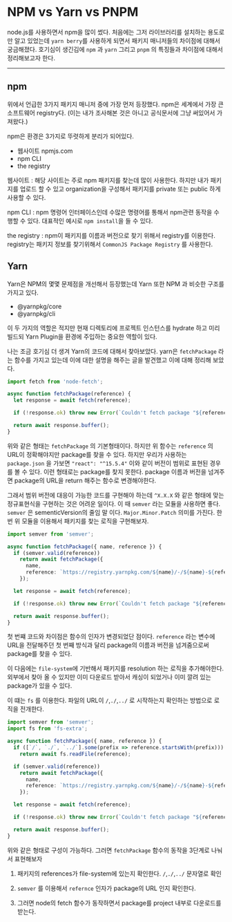 # NPM vs Yarn vs PNPM

node.js를 사용하면서 npm을 많이 썼다. 처음에는 그저 라이브러리를 설치하는 용도로만 알고 있었는데 `yarn berry`를 사용하게 되면서 패키지 매니저들의 차이점에 대해서 궁금해졌다. 호기심이 생긴김에 `npm` 과 `yarn` 그리고 `pnpm` 의 특징들과 차이점에 대해서 정리해보고자 한다.

---

## npm

위에서 언급한 3가지 패키지 매니저 중에 가장 먼저 등장했다. npm은 세계에서 가장 큰 소프트웨어 registry다. (이는 내가 조사해본 것은 아니고 공식문서에 그냥 써있어서 가져왔다.)

npm은 환경은 3가지로 뚜렷하게 분리가 되어있다.

- 웹사이트 npmjs.com
- npm CLI
- the registry

웹사이트 : 해당 사이트는 주로 npm 패키지를 찾는데 많이 사용한다. 하지만 내가 패키지를 업로드 할 수 있고 organization을 구성해서 패키지를 private 또는 public 하게 사용할 수 있다.

npm CLI : npm 명령어 인터페이스인데 수많은 명령어를 통해서 npm관련 동작을 수행할 수 있다. 대표적인 예시로 `npm install`을 들 수 있다.

the registry : npm이 패키지를 이름과 버전으로 찾기 위해서 registry를 이용한다. registry는 패키지 정보를 찾기위해서 `CommonJS Package Registry` 를 사용한다.

## Yarn

Yarn은 NPM의 몇몇 문제점을 개선해서 등장했는데 Yarn 또한 NPM 과 비슷한 구조를 가지고 있다.

- @yarnpkg/core
- @yarnpkg/cli

이 두 가지의 역할은 적지만 현재 디렉토리에 프로젝트 인스턴스를 hydrate 하고 미리 빌드되 Yarn Plugin을 환경에 주입하는 중요한 역할이 있다.

나는 조금 호기심 더 생겨 Yarn의 코드에 대해서 찾아보았다.
yarn은 `fetchPackage` 라는 함수를 가지고 있는데 이에 대한 설명을 해주는 글을 발견했고 이에 대해 정리해 보았다.

```ts
import fetch from 'node-fetch';

async function fetchPackage(reference) {
  let response = await fetch(reference);

  if (!response.ok) throw new Error(`Couldn't fetch package "${reference}"`);

  return await response.buffer();
}
```
위와 같은 형태는 `fetchPackage` 의 기본형태이다. 하지만 위 함수는 `reference` 의 URL이 정확해야지만 package를 찾을 수 있다. 하지만 우리가 사용하는 `package.json` 을 가보면 
`"react": "^15.5.4"` 이와 같이 버전이 범위로 표현된 경우를 볼 수 있다. 이런 형태로는 package를 찾지 못한다. package 이름과 버전을 넘겨주면 package의 URL을 return 해주는 함수로 변경해야한다. 

그래서 범위 버전에 대응이 가능한 코드를 구현해야 하는데 `^X.X.X` 와 같은 형태에 맞는 정규표현식을 구현하는 것은 어려운 일이다. 이 때 `semver` 라는 모듈을 사용하면 좋다. `semver` 은 sementicVersion의 줄임 말 이다. `Major.Minor.Patch` 의미를 가진다. 한 번 위 모듈을 이용해서 패키지를 찾는 로직을 구현해보자.

```ts
import semver from 'semver';

async function fetchPackage({ name, reference }) {
  if (semver.valid(reference))
    return await fetchPackage({
      name,
      reference: `https://registry.yarnpkg.com/${name}/-/${name}-${reference}.tgz`,
    });

  let response = await fetch(reference);

  if (!response.ok) throw new Error(`Couldn't fetch package "${reference}"`);

  return await response.buffer();
}
```

첫 번쨰 코드와 차이점은 함수의 인자가 변경되었단 점이다. `reference` 라는 변수에 URL을 전달해주던 첫 번째 방식과 달리 package의 이름과 버전을 넘겨줌으로써 package를 찾을 수 있다.

이 다음에는 `file-system`에 기반해서 패키지를 resolution 하는 로직을 추가해야한다. 외부에서 찾아 올 수 있지만 이미 다운로드 받아서 캐싱이 되었거나 이미 깔려 있는 package가 있을 수 있다.

이 떄는 `fs` 를 이용한다. 파일의 URL이 `/`,`./`,`../` 로 시작하는지 확인하는 방법으로 로직을 전개한다.
```ts
import semver from 'semver';
import fs from 'fs-extra';

async function fetchPackage({ name, reference }) {
  if ([`/`, `./`, `../`].some(prefix => reference.startsWith(prefix)))
    return await fs.readFile(reference);

  if (semver.valid(reference))
    return await fetchPackage({
      name,
      reference: `https://registry.yarnpkg.com/${name}/-/${name}-${reference}.tgz`,
    });

  let response = await fetch(reference);

  if (!response.ok) throw new Error(`Couldn't fetch package "${reference}"`);

  return await response.buffer();
}
```

위와 같은 형태로 구성이 가능하다. 그러면 `fetchPackage` 함수의 동작을 3단계로 나눠서 표현해보자

1. 패키지의 references가 file-system에 있는지 확인한다.
 `/`,`./`,`../` 문자열로 확인

2. `semver` 를 이용해서 `refernce` 인자가 package의 URL 인지 확인한다. 

3. 그러면 node의 fetch 함수가 동작하면서 package를 project 내부로 다운로드를 받는다.
